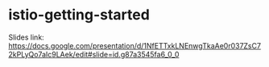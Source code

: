 # istio-getting-started

Slides link: https://docs.google.com/presentation/d/1NfETTxkLNEnwgTkaAe0r037ZsC72kPLyQo7aIc9LAek/edit#slide=id.g87a3545fa6_0_0
